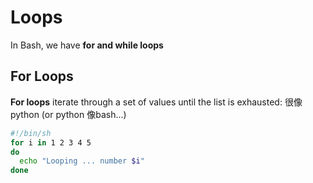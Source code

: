 # Loops

In Bash, we have **for and while loops**

## For Loops

**For loops** iterate through a set of values until the list is exhausted:
很像python (or python 像bash...)
```bash
#!/bin/sh
for i in 1 2 3 4 5
do
  echo "Looping ... number $i"
done
```

